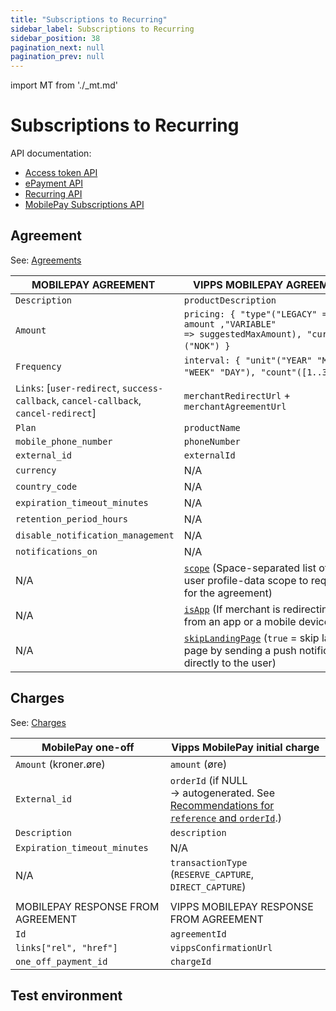 ```yaml
---
title: "Subscriptions to Recurring"
sidebar_label: Subscriptions to Recurring
sidebar_position: 38
pagination_next: null
pagination_prev: null
---
```


import MT from './_mt.md'

# Subscriptions to Recurring

API documentation:

* [Access token API](https://developer.vippsmobilepay.com/docs/APIs/access-token-api)
* [ePayment API](https://developer.vippsmobilepay.com/docs/APIs/epayment-api)
* [Recurring API](https://vippsas.github.io/vipps-developer-docs/docs/APIs/recurring-api)
* [MobilePay Subscriptions API](https://developer.mobilepay.dk/api/subscriptions)

## Agreement

See:
[Agreements](https://vippsas.github.io/vipps-developer-docs/docs/APIs/recurring-api/vipps-recurring-api#agreements)

| MOBILEPAY AGREEMENT               ​ | VIPPS MOBILEPAY AGREEMENT​                                                                              |
|------------------------------------|--------------------------------------------------------------------------------------------------------|
| `Description ​`                     | `productDescription​`                                                                                   |
| `Amount​`                           | `pricing: { "type"("LEGACY" => amount ,"VARIABLE" => suggestedMaxAmount), "currency"("NOK") }`        ​ |
| `Frequency​`                        | `interval: { "unit"("YEAR" "MONTH" "WEEK" "DAY"), "count"([1..31]) }`                                 ​ |
| `Links`: [`user-redirect`, `success-callback`, `cancel-callback`, `cancel-redirect`]  | `merchantRedirectUrl` + `merchantAgreementUrl​`      |
| `Plan​`                             | `productName​`                                                                                          |
| `mobile_phone_number​`              | `phoneNumber​`                                                                                          |
| `external_id​`                      | `externalId​` |
| `currency​`                         | N/A |
| `country_code​`                     | N/A |
| `expiration_timeout_minutes​`       | N/A |
| `retention_period_hours​`           | N/A |
| `disable_notification_management​`  | N/A |
| `notifications_on​`                 | N/A |
| N/A                                  | [`scope`](https://developer.vippsmobilepay.com/docs/APIs/userinfo-api/#scope) (Space-separated list of the user profile-data scope to require for the agreement)​             |
| N/A                                  | [`isApp`](../common-topics/isApp.md) (If merchant is redirecting user from an app or a mobile device)​                               |
| N/A                                  | [`skipLandingPage`](../common-topics/vipps-landing-page.md#skip-landing-page) (`true` = skip landing page by sending a push notification directly to the user)​                |

## Charges

See:
[Charges](https://vippsas.github.io/vipps-developer-docs/docs/APIs/recurring-api/vipps-recurring-api#charges)

| MobilePay one-off​                    | Vipps MobilePay initial charge                                                                 |
|--------------------------------------|------------------------------------------------------------------------------------------------|
| `Amount` (kroner.øre)               ​ | `amount` (øre)​                                                                                 |
| `External_id​`                        | `orderId` (if NULL → autogenerated. See [Recommendations for `reference` and `orderId`](../common-topics/orderid.md).)​ |
| `Description​`                        | `description​`                                                                                  |
| `Expiration_timeout_minutes​`         | N/A                                                                                            |
| N/A                                  | `transactionType` (`RESERVE_CAPTURE`, `DIRECT_CAPTURE`)​                                        |
|                                      |                                                                                                |
| MOBILEPAY RESPONSE FROM AGREEMENT    | VIPPS MOBILEPAY RESPONSE FROM AGREEMENT                                                        |
| `Id`                                 | `agreementId`                                                                                  |
| `links["rel", "href"]`               | `vippsConfirmationUrl`                                                                         |
| `one_off_payment_id`                 | `chargeId`                                                                                     |

## Test environment

<MT />
